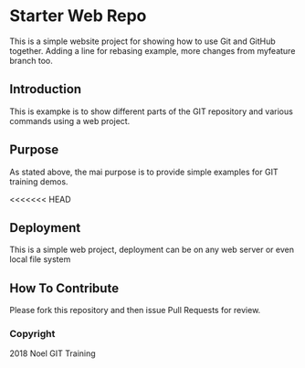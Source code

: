 # Starter Web Repo

This is a simple website project for
showing how to use Git and GitHub together.
Adding a line for rebasing example,
more changes from myfeature branch too.

## Introduction

This is exampke is to show different parts
of the GIT repository and various commands
using a web project.

## Purpose

As stated above, the mai purpose is to
provide simple examples for GIT training
demos.

<<<<<<< HEAD
## Deployment

This is a simple web project, deployment
can be on any web server or even local
file system

## How To Contribute

Please fork this repository and then issue Pull Requests
for review.

### Copyright

2018 Noel GIT Training
